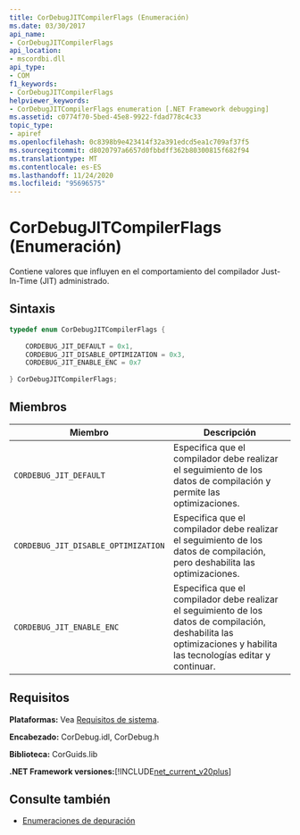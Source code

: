```yaml
---
title: CorDebugJITCompilerFlags (Enumeración)
ms.date: 03/30/2017
api_name:
- CorDebugJITCompilerFlags
api_location:
- mscordbi.dll
api_type:
- COM
f1_keywords:
- CorDebugJITCompilerFlags
helpviewer_keywords:
- CorDebugJITCompilerFlags enumeration [.NET Framework debugging]
ms.assetid: c0774f70-5bed-45e8-9922-fdad778c4c33
topic_type:
- apiref
ms.openlocfilehash: 0c8398b9e423414f32a391edcd5ea1c709af37f5
ms.sourcegitcommit: d8020797a6657d0fbbdff362b80300815f682f94
ms.translationtype: MT
ms.contentlocale: es-ES
ms.lasthandoff: 11/24/2020
ms.locfileid: "95696575"
---
```

# <a name="cordebugjitcompilerflags-enumeration"></a>CorDebugJITCompilerFlags (Enumeración)

Contiene valores que influyen en el comportamiento del compilador Just-In-Time (JIT) administrado.  
  
## <a name="syntax"></a>Sintaxis  
  
```cpp  
typedef enum CorDebugJITCompilerFlags {  
  
    CORDEBUG_JIT_DEFAULT = 0x1,  
    CORDEBUG_JIT_DISABLE_OPTIMIZATION = 0x3,  
    CORDEBUG_JIT_ENABLE_ENC = 0x7  
  
} CorDebugJITCompilerFlags;  
```  
  
## <a name="members"></a>Miembros  
  
|Miembro|Descripción|  
|------------|-----------------|  
|`CORDEBUG_JIT_DEFAULT`|Especifica que el compilador debe realizar el seguimiento de los datos de compilación y permite las optimizaciones.|  
|`CORDEBUG_JIT_DISABLE_OPTIMIZATION`|Especifica que el compilador debe realizar el seguimiento de los datos de compilación, pero deshabilita las optimizaciones.|  
|`CORDEBUG_JIT_ENABLE_ENC`|Especifica que el compilador debe realizar el seguimiento de los datos de compilación, deshabilita las optimizaciones y habilita las tecnologías editar y continuar.|  
  
## <a name="requirements"></a>Requisitos  

 **Plataformas:** Vea [Requisitos de sistema](../../get-started/system-requirements.md).  
  
 **Encabezado:** CorDebug.idl, CorDebug.h  
  
 **Biblioteca:** CorGuids.lib  
  
 **.NET Framework versiones:**[!INCLUDE[net_current_v20plus](../../../../includes/net-current-v20plus-md.md)]  
  
## <a name="see-also"></a>Consulte también

- [Enumeraciones de depuración](debugging-enumerations.md)
